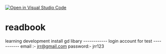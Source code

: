 [![Open in Visual Studio Code](https://open.vscode.dev/badges/open-in-vscode.svg)](https://open.vscode.dev/umaljayawardhana/readbook)
# readbook
learning development
install gd libary
------------ login account for test -----------
email :- jrr@gmail.com
password:- jrr123
